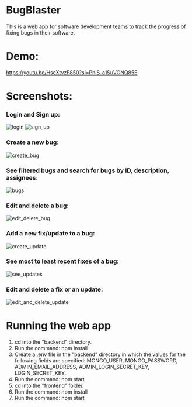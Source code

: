 # BugBlaster
This is a web app for software development teams to track the progress of fixing bugs in their software.

# Demo:
https://youtu.be/HseXtvzF850?si=PhiS-a1SuVGNQ85E

# Screenshots:
### Login and Sign up:
![login](https://github.com/TonyPhan0505/BugBlaster/assets/87828913/7031b740-77c1-4f77-93a6-cced0e9416c7)
![sign_up](https://github.com/TonyPhan0505/BugBlaster/assets/87828913/99d0342e-ad4a-422c-a4d7-80ee2141dbea)

### Create a new bug:
![create_bug](https://github.com/TonyPhan0505/BugBlaster/assets/87828913/f14ade55-30f1-4b86-8cec-839c07c9fd5f)

### See filtered bugs and search for bugs by ID, description, assignees:
![bugs](https://github.com/TonyPhan0505/BugBlaster/assets/87828913/ce9eb8a1-1bd6-4932-af7b-6b72166a807e)

### Edit and delete a bug:
![edit_delete_bug](https://github.com/TonyPhan0505/BugBlaster/assets/87828913/72b44bfe-f38d-4dac-afe6-c0c474ea74d9)

### Add a new fix/update to a bug:
![create_update](https://github.com/TonyPhan0505/BugBlaster/assets/87828913/dcb4c603-9a45-4a3c-8d0b-416d2a99fe99)

### See most to least recent fixes of a bug:
![see_updates](https://github.com/TonyPhan0505/BugBlaster/assets/87828913/37271a45-695e-444f-a211-ad1bd8936aae)


### Edit and delete a fix or an update:
![edit_and_delete_update](https://github.com/TonyPhan0505/BugBlaster/assets/87828913/090bf53a-1076-4644-947b-8fcff52cafee)

# Running the web app
1. cd into the "backend" directory.
2. Run the command: npm install
3. Create a .env file in the "backend" directory in which the values for the following fields are specified: MONGO_USER, MONGO_PASSWORD, ADMIN_EMAIL_ADDRESS, ADMIN_LOGIN_SECRET_KEY, LOGIN_SECRET_KEY.
4. Run the command: npm start
5. cd into the "frontend" folder.
6. Run the command: npm install
7. Run the command: npm start
